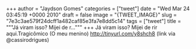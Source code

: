
+++
author = "Jaydson Gomes"
categories = ["tweet"]
date = "Wed Mar 24 03:45:19 +0000 2010"
draft = false
image = "{TWEET_IMAGE}"
slug = "7e3c3ae579f24dcff1a482caf85e3fa7e8dd5c14"
tags = ["tweet"]
title = """Já viram isso? Mijei de r..."""
+++
Já viram isso? Mijei de rir aqui.Tragicômico (O meu menino) http://tinyurl.com/y8shch8 (link via @cassirodrigues)

